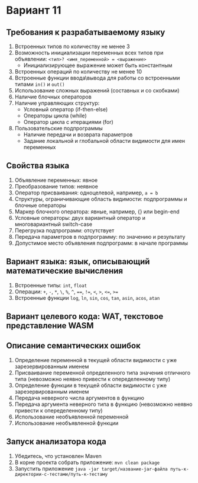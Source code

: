 # Вариант 11

## Требования к разрабатываемoму языку
1. Встроенных типов по количеству не менее 3
2. Возможность инициализации переменных всех типов при объявлении: ```<тип>? <имя_переменной> = <выражение>```
    * Инициализирующее выражение может быть константным
3. Встроенных операций по количеству не менее 10
4. Встроенные функции ввода\вывода для работы со встроенными типами ```in()``` и ```out()```
5. Использование сложных выражений (составных и со скобками)
6. Наличие блочных операторов
7. Наличие управляющих структур:
    * Условный оператор (if-then-else)
    * Операторы цикла (while)
    * Оператор цикла с итерациями (for)
8. Пользовательские подпрограммы
    * Наличие передачи и возврата параметров
    * Задание локальной и глобальной области видимости для имен переменных

## Свойства языка
1. Объявление переменных: явное
2. Преобразование типов: неявное
3. Оператор присваивания: одноцелевой, например, ```a = b```
4. Структуры, ограничивающие область видимости: подпрограммы и блочные операторы
5. Маркер блочного оператора: явные, например, {} или begin-end
6. Условные операторы: двух вариантный оператор и многовариантный switch-case
7. Перегрузка подпрограмм: отсутствует
8. Передача параметров в подпрограмму: по значению и результату
9. Допустимое место объявления подпрограмм: в начале программы

## Вариант языка: язык, описывающий математические вычисления
1. Встроенные типы: ```int```, ```float```
2. Операции: ```+```, ```-```, ```*```, ```\```, ```%```, ```^```, ```==```, ```!=```, ```<```, ```>```, ```<=```, ```>=```
3. Встроенные функции ```log```, ```ln```, ```sin```, ```cos```, ```tan```, ```asin```, ```acos```, ```atan```

## Вариант целевого кода: WAT, текстовое представление WASM

## Описание семантических ошибок
1. Определение переменной в текущей области видимости с уже зарезервированным именем
2. Присваивание переменной определенного типа значения отличного типа (невозможно неявно привести к опеределенному типу)
3. Определение функции в текущей области видимости с уже зарезервированным именем
4. Передача неверного числа аргументов в функцию
5. Передача аргумента неверного типа в функцию (невозможно неявно привести к опеределенному типу)
6. Использование необъявленной переменной
7. Использование необъявленной функции

## Запуск анализатора кода
1. Убедитесь, что установлен Maven
2. В корне проекта собрать приложение: ```mvn clean package``` 
3. Запустить приложение ```java -jar target/название-jar-файла путь-к-директории-с-тестами/путь-к-тестаму```
